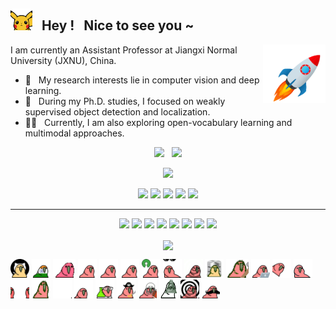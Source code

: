 <h2> <img src="Img/pkq.gif" width="35px"> &nbsp;  Hey ! &nbsp; Nice to see you ~  </h2>

<img align='right' src='Img/rocket.gif' width='100'>

<p>
  I am currently an Assistant Professor at Jiangxi Normal University (JXNU), China.
</p>

- 🌱 &nbsp; My research interests lie in computer vision and deep learning.
- 🤔 &nbsp; During my Ph.D. studies, I focused on weakly supervised object detection and localization.
- 👨‍💻 &nbsp; Currently, I am also exploring open-vocabulary learning and multimodal approaches.

<p align="center">
    <img src="https://badges.pufler.dev/visits/zhiweichen0012/zhiweichen0012?style=flat-square&color=black&logo=github"> &nbsp; 
    <img src="https://badges.pufler.dev/repos/zhiweichen0012?style=flat-square&color=black&logo=github">
</p>

<p align="center">
<a href="https://github.com/zhiweichen0012"><img src="https://img.shields.io/github/followers/zhiweichen0012?style=social"></a>
</p>
<p align="center">
<img src="https://img.shields.io/badge/Machine Learning-green"> <img src="https://img.shields.io/badge/Deep Learning-red"> <img src="https://img.shields.io/badge/Computer Vision-magenta"> <img src="https://img.shields.io/badge/Weakly Supervised Learning-yellow"> <img src="https://img.shields.io/badge/Object Detection/Localizaiton-blue"> 
</p>
<hr>

<p align="center">
<img src="https://img.shields.io/badge/Pytorch%20-%23FF6F00.svg?&style=for-the-badge&logo=Pytorch&logoColor=white" />
<img src="https://img.shields.io/badge/python%20-%2314354C.svg?&style=for-the-badge&logo=python&logoColor=white"/>
<img src="https://img.shields.io/badge/javascript%20-%23323330.svg?&style=for-the-badge&logo=javascript&logoColor=%23F7DF1E"/>
<img src="https://img.shields.io/badge/html5%20-%23E34F26.svg?&style=for-the-badge&logo=html5&logoColor=white"/>
<img src="https://img.shields.io/badge/css3%20-%231572B6.svg?&style=for-the-badge&logo=css3&logoColor=white"/>
<img src="https://img.shields.io/badge/c%20-%2300599C.svg?&style=for-the-badge&logo=c&ogoColor=white"/>
<img src="https://img.shields.io/badge/git%20-%23F05033.svg?&style=for-the-badge&logo=git&logoColor=white"/>
<img src="https://img.shields.io/badge/github%20-%23121011.svg?&style=for-the-badge&logo=github&logoColor=white"/>
</p>

<p align="center">  
  <img align="center" src="https://github-readme-stats-anuraghazra1.vercel.app/api?username=zhiweichen0012&show_icons=true&theme=radical">
</p>


<div>
    <img src="Img/parrots/1.gif" width="30" height="30"/>
    <img src="Img/parrots/2.gif" width="30" height="30"/>
    <img src="Img/parrots/3.gif" width="36" height="30"/>
    <img src="Img/parrots/4.gif" width="30" height="30"/>
    <img src="Img/parrots/5.gif" width="30" height="30"/>
    <img src="Img/parrots/6.gif" width="30" height="30"/>
    <img src="Img/parrots/7.gif" width="30" height="30"/>
    <img src="Img/parrots/8.gif" width="30" height="30"/>
    <img src="Img/parrots/9.gif" width="30" height="30"/>
    <img src="Img/parrots/10.gif" width="30" height="30"/>
    <img src="Img/parrots/11.gif" width="36" height="30"/>
    <img src="Img/parrots/12.gif" width="30" height="30"/>
    <img src="Img/parrots/13.gif" width="30" height="30"/>
    <img src="Img/parrots/14.gif" width="30" height="30"/>
    <img src="Img/parrots/15.gif" width="30" height="30"/>
    <img src="Img/parrots/16.gif" width="30" height="30"/>
    <img src="Img/parrots/17.gif" width="30" height="30"/>
    <img src="Img/parrots/18.gif" width="30" height="30"/>
    <img src="Img/parrots/19.gif" width="30" height="30"/>
    <img src="Img/parrots/20.gif" width="30" height="30"/>
    <img src="Img/parrots/21.gif" width="30" height="30"/>
    <img src="Img/parrots/22.gif" width="30" height="30"/>
    <img src="Img/parrots/23.gif" width="30" height="30"/>
    <img src="Img/parrots/24.gif" width="30" height="30"/>
</div>

<!--
**zhiweichen0012/zhiweichen0012** is a ✨ _special_ ✨ repository because its `README.md` (this file) appears on your GitHub profile.

Here are some ideas to get you started:

- 🔭 I’m currently working on ...
- 🌱 I’m currently learning ...
- 👯 I’m looking to collaborate on ...
- 🤔 I’m looking for help with ...
- 💬 Ask me about ...
- 📫 How to reach me: ...
- 😄 Pronouns: ...
- ⚡ Fun fact: ...
-->
